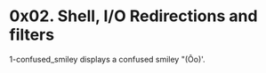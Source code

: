 # 0x02. Shell, I/O Redirections and filters
1-confused_smiley  displays a confused smiley "(Ôo)'.  
